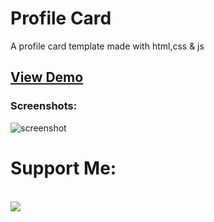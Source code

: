 # Profile Card
A profile card template made with html,css & js
## [View Demo](https://poshtech.eu.org)
### Screenshots:
![screenshot](https://user-images.githubusercontent.com/116538785/216418397-f93b2dd0-b7a3-4fe8-b735-719dbaa3a951.jpg)

# Support Me:
<br>
<a href="https://www.buymeacoffee.com/rownok860"><img src="https://img.buymeacoffee.com/button-api/?text=Support Me&emoji=💻&slug=rownok860&button_colour=5F7FFF&font_colour=ffffff&font_family=Poppins&outline_colour=000000&coffee_colour=FFDD00" /></a>
